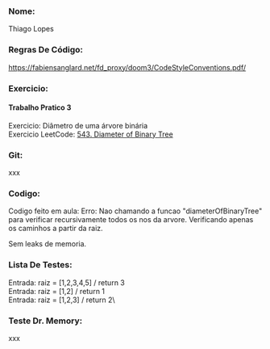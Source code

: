 ### Nome:
Thiago Lopes

### Regras De Código:
https://fabiensanglard.net/fd_proxy/doom3/CodeStyleConventions.pdf/

### Exercicio:
#### Trabalho Pratico 3
Exercicio: Diâmetro de uma árvore binária\
Exercicio LeetCode: [543. Diameter of Binary Tree](https://leetcode.com/problems/diameter-of-binary-tree/)

### Git:
xxx

### Codigo:
Codigo feito em aula:
Erro: Nao chamando a funcao "diameterOfBinaryTree" para verificar recursivamente todos os nos da arvore. Verificando apenas os caminhos a partir da raiz.

Sem leaks de memoria.

### Lista De Testes:
Entrada: raiz = [1,2,3,4,5] / return 3\
Entrada: raiz = [1,2]       / return 1\
Entrada: raiz = [1,2,3]     / return 2\

### Teste Dr. Memory:
xxx
